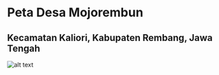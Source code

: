 # Peta Desa Mojorembun
## Kecamatan Kaliori, Kabupaten Rembang, Jawa Tengah

![alt text](https://github.com/[username]/[reponame]/blob/[branch]/image.jpg?raw=true)
